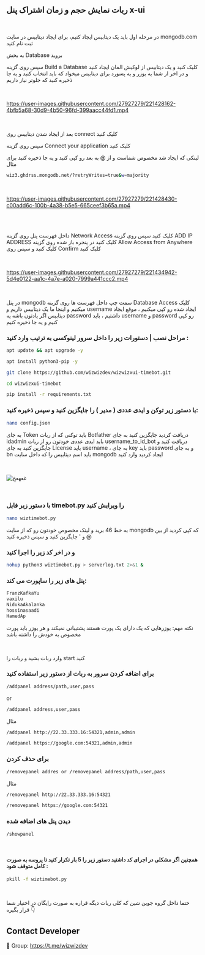 ## ربات نمایش حجم و زمان اشتراک پنل x-ui

<br>

 در مرحله اول باید یک دیتابیس ایجاد کنیم، برای ایجاد دیتابیس در سایت mongodb.com ثبت نام کنید 

به بخش Database بروید

سپس روی گزینه Build a Database کلیک کنید و یک دیتابیس از لوکیش المان ایجاد کنید و در اخر از شما یه یوزر و یه پسورد برای دیتابیس میخواد که باید انتخاب کنید و یه جا ذخیره کنید که جلوتر نیاز داریم


<br>

https://user-images.githubusercontent.com/27927279/221428162-4bfb5a68-30d9-4b50-96fd-399aacc44fd1.mp4

<br>

بعد از ایجاد شدن دیتابیس روی connect کلیک کنید 

سپس روی گزینه Connect your application کلیک کنید

لینکی که ایجاد شد مخصوص شماست و از @ به بعد رو کپی کنید و یه جا ذخیره کنید برای مثال 
```sh
wiz3.ghdrss.mongodb.net/?retryWrites=true&w=majority
```

<br>

https://user-images.githubusercontent.com/27927279/221428430-c00add6c-100b-4a38-b5e5-665ceef3b65a.mp4

<br>

<br>

داخل فهرست پنل روی گزینه Network Access کلیک کنید سپس روی گزینه   ADD IP ADDRESS کلیک کنید در پنجره باز شده روی گزینه  Allow Access from Anywhere کلیک کنید و سپس روی Confirm کلیک کنید

<br>

https://user-images.githubusercontent.com/27927279/221434942-5d4e0122-aa1c-4a7e-a020-7999a441ccc2.mp4

<br>


 در پنل mongodb سمت چپ داخل فهرست ها روی گزینه Database Access کلیک میکنیم و اینجا ما یک دیتابیس داریم و username ایجاد شده رو کپی میکنیم ، موقع ایجاد دیتابیس اگر یادتون باشه یه password داشتیم ، باید username و password رو کپی کنیم و یه جا ذخیره کنیم
 

### مراحل نصب | دستورات زیر را داخل سرور لینوکسی به ترتیب وارد کنید :


```sh
apt update && apt upgrade -y
```
```sh
apt install python3-pip -y
```
```sh
git clone https://github.com/wizwizdev/wizwizxui-timebot.git
```
```sh
cd wizwizxui-timebot
```
```sh
pip install -r requirements.txt
```

### با دستور زیر توکن و ایدی عددی ( مدیر ) را جایگزین کنید و سپس ذخیره کنید: 

```sh
nano config.json
```

به جای Token باید توکنی که از ربات Botfather دریافت کردید جایگزین کنید
به جای idadmin باید ایدی عددی خودتون رو از ربات  username_to_id_bot دریافت کنید و جایگزین کنید
به جای License باید username ، به جای key باید password و به جای bn باید اسم دیتابیس را که داخل سایت mongodb ایجاد کردید وارد کنید 

<br>

![غعهعخ](https://user-images.githubusercontent.com/27927279/221432931-7ad4095d-0d3d-463d-9055-fab112421f4b.JPG)

<br>

### با دستور زیر فایل timebot.py را ویرایش کنید

```sh
nano wiztimebot.py
```

به خط 46 برید و لینک مخصوص خودتون رو که از سایت mongodb که کپی کردید از بین @ و ' جایگزین کنید و سپس ذخیره کنید


### و در اخر کد زیر را اجرا کنید 

```sh
nohup python3 wiztimebot.py > serverlog.txt 2>&1 &
```

### پنل های زیر را ساپورت می کند:
```sh
FranzKafkaYu
vaxilu
NidukaAkalanka
hossinasaadi
HamedAp
```
نکته مهم: یوزرهایی که یک دارای یک پورت هستند پشتیبانی نمیکند و هر یوزر باید پورت مخصوص به خودش را داشته باشد

<br>

وارد ربات بشید و ربات را  start کنید


### برای اضافه کردن سرور به ربات از دستور زیر استفاده کنید


```sh
/addpanel address/path,user,pass 
```

or

```sh
/addpanel address,user,pass 
```
مثال
```sh
/addpanel http://22.33.333.16:54321,admin,admin
```
```sh
/addpanel https://google.com:54321,admin,admin
```

### برای حذف کردن
```sh
/removepanel addres or /removepanel address/path,user,pass
```
مثال
```sh
/removepanel http://22.33.333.16:54321
```
```sh
/removepanel https://google.com:54321
```

### دیدن پنل های اضافه شده
```sh
/showpanel
```

<br>

#### همچنین اگر مشکلی در اجرای کد داشتید دستور زیر را 5 بار تکرار کنید تا پروسه به صورت کامل متوقف شود :
```sh
pkill -f wiztimebot.py
```

<br>

حتما داخل گروه جوین شین که کلی ربات دیگه قراره به صورت رایگان در اختیار شما قرار بگیره 👇

## Contact Developer
💎 Group: https://t.me/wizwizdev
